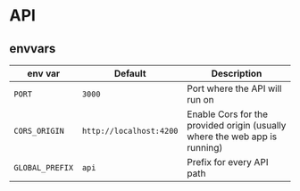 # API

## envvars

| env var         | Default                 | Description                                                                |
| --------------- | ----------------------- | -------------------------------------------------------------------------- |
| `PORT`          | `3000`                  | Port where the API will run on                                             |
| `CORS_ORIGIN`   | `http://localhost:4200` | Enable Cors for the provided origin (usually where the web app is running) |
| `GLOBAL_PREFIX` | `api`                   | Prefix for every API path                                                  |
